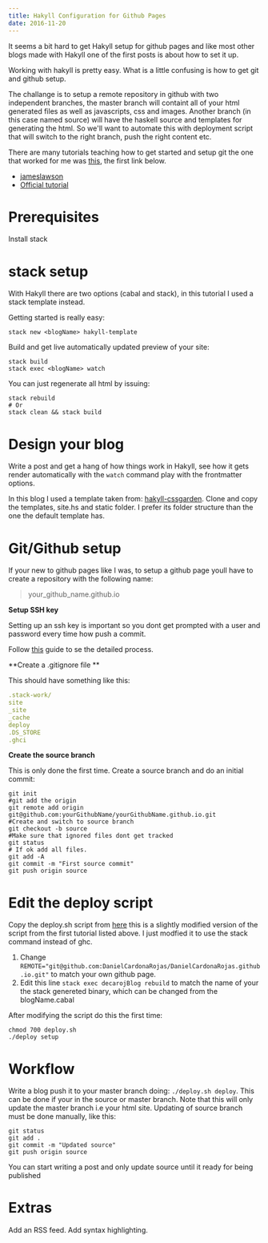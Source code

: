 ```yaml
---
title: Hakyll Configuration for Github Pages
date: 2016-11-20
---
```

It seems a bit hard to get Hakyll setup for github pages and like most other blogs made with Hakyll
one of the first posts is about how to set it up.

Working with hakyll is pretty easy. What is a little confusing is how to get git and github setup.

The challange is to setup a remote repository in github with two independent branches, the master branch will containt all of your html generated files
as well as javascripts, css and images.  Another branch (in this case named source) will have the haskell source and templates for generating the 
html. So we'll want to automate this with deployment script that will switch to the right branch, push the right content etc.

There are many tutorials teaching how to get started and setup git the one that worked for me was 
[this](http://jameslawson.github.io/posts/2015-02-23-hakyll-and-github-pages.html), the first link below.

- [jameslawson](http://jameslawson.github.io/posts/2015-02-23-hakyll-and-github-pages.html)
- [Official tutorial](https://jaspervdj.be/hakyll/tutorials/github-pages-tutorial.html)

# Prerequisites

Install stack

# stack setup

With Hakyll there are two options (cabal and stack), in this tutorial I used a stack template instead. 

Getting started is really easy: 

```shell
stack new <blogName> hakyll-template
```


Build and get live automatically updated preview of your site:

```shell
stack build 
stack exec <blogName> watch
```

You can just regenerate all html by issuing: 

```shell
stack rebuild
# Or 
stack clean && stack build
```

# Design your blog

Write a post and get a hang of how things work in Hakyll, see how  it gets render automatically with the `watch` command play with the frontmatter options.

In this blog I used a template taken from: [hakyll-cssgarden](https://github.com/katychuang/hakyll-cssgarden). 
Clone and copy the templates, site.hs and static folder. I prefer its folder structure than the one the default template has.

# Git/Github  setup

If your new to github pages like I was, to setup a github page youll have to create a repository with the following name:

> your_github_name.github.io

**Setup SSH key** 

Setting up an ssh key is important so you dont get prompted with a user and password every time how push a commit.

Follow [this](https://help.github.com/articles/adding-a-new-ssh-key-to-your-github-account/) guide to se the detailed process.

**Create a .gitignore file ** 

This should have something like this:

```yaml
.stack-work/
site
_site
_cache
deploy
.DS_STORE
.ghci
```

**Create the source branch**

This is only done the first time. Create a source branch and do an initial commit:

```shell
git init
#git add the origin
git remote add origin git@github.com:yourGithubName/yourGithubName.github.io.git
#Create and switch to source branch
git checkout -b source
#Make sure that ignored files dont get tracked
git status
# If ok add all files.
git add -A
git commit -m "First source commit"
git push origin source
```

# Edit the deploy script

Copy the deploy.sh script from [here](https://github.com/DanielCardonaRojas/DanielCardonaRojas.github.io/blob/source/deploy.sh) this is 
a slightly modified version of the script from the first tutorial listed above. I just modfied it to use the  stack command instead of ghc. 

1. Change `REMOTE="git@github.com:DanielCardonaRojas/DanielCardonaRojas.github.io.git"` to match your own github page.
2. Edit this line `stack exec decarojBlog rebuild` to match the name of your the stack genereted binary, which can be changed from the blogName.cabal

After modifying the script do this the first time:

```shell
chmod 700 deploy.sh
./deploy setup
```


# Workflow

Write a blog push it to your master branch doing:  `./deploy.sh deploy`. This can be done if your in the source or master branch.
Note that this will only update the master branch i.e your html site. Updating of source branch must be done manually, like this:

```shell
git status
git add .
git commit -m "Updated source"
git push origin source
```

You can start writing a post and only update source until it ready for being published



# Extras

Add an RSS feed.
Add syntax highlighting.
